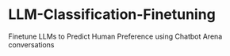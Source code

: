 # LLM-Classification-Finetuning
Finetune LLMs to Predict Human Preference using Chatbot Arena conversations
